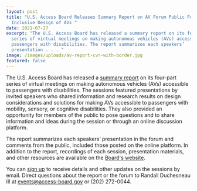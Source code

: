 ```yaml
---
layout: post
title: "U.S. Access Board Releases Summary Report on AV Forum Public Forum on
  Inclusive Design of AVs "
date: 2021-07-27
excerpt: "The U.S. Access Board has released a summary report on its four-part
  series of virtual meetings on making autonomous vehicles (AVs) accessible to
  passengers with disabilities. The report summarizes each speakers’
  presentation . . . "
image: /images/uploads/av-report-cvr-with-border.jpg
featured: false
---
```

The U.S. Access Board has released a [summary report](https://www.access-board.gov/av/report.html) on its four-part series of virtual meetings on making autonomous vehicles (AVs) accessible to passengers with disabilities. The sessions featured presentations by invited speakers who shared information and research results on design considerations and solutions for making AVs accessible to passengers with mobility, sensory, or cognitive disabilities. They also provided an opportunity for members of the public to pose questions and to share information and ideas during the session or through an online discussion platform. 

The report summarizes each speakers’ presentation in the forum and comments from the public, included those posted on the online platform. In addition to the report, recordings of each session, presentation materials, and other resources are available on the [Board's website](https://www.access-board.gov/av/). 

You can [sign up](https://public.govdelivery.com/accounts/USACCESS/subscriber/new?topic_id=USACCESS_13) to receive details and other updates on the sessions by email. Direct questions about the report or the forum to Randall Duchesneau III at [events@access-board.gov](mailto:events@access-board.gov) or (202) 272-0044.

